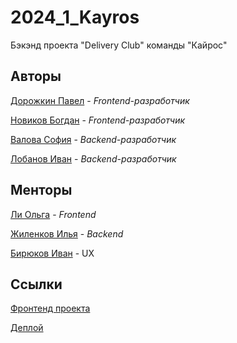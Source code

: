 # 2024_1_Kayros
Бэкэнд проекта "Delivery Club" команды "Кайрос"

## Авторы

[Дорожкин Павел](https://github.com/Skotyty) - _Frontend-разработчик_

[Новиков Богдан](https://github.com/novakf) - _Frontend-разработчик_

[Валова София](https://github.com/ssofiica) - _Backend-разработчик_

[Лобанов Иван](https://github.com/cantylv) - _Backend-разработчик_

## Менторы

[Ли Ольга](https://github.com/AnnSkay) - _Frontend_

[Жиленков Илья](https://github.com/ilyushkaaa) - _Backend_

[Бирюков Иван](https://github.com/Ivan-Bir) - UX


## Ссылки

[Фронтенд проекта](https://github.com/frontend-park-mail-ru/2024_1_Kayros)

[Деплой](https://resto-go.ru)
